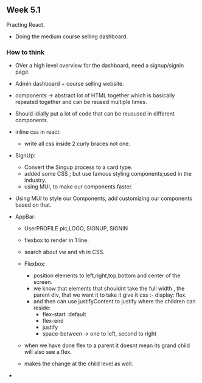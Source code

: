 
## Week 5.1 
Practing React.

- Doing the medium course selling dashboard.

### How to think 
- OVer a high level overview for the dashboard, need a signup/signin page.
- Admin dashboard + course selling website.
- components -> abstract lot of HTML together which is basically repeated together and can be reused multiple times.
- Should idially put a lot of code that can be reusused in different components.
- inline css in react:
  - write all css inside 2 curly braces not one.
  
- SignUp:
  - Convert the Singup process to a card type.
  - added some CSS ; but use famous styling components;used in the industry.
  - using MUI, to make our components faster.

- Using MUI to style our Components, add customizing our components based on that.

- AppBar:
  - UserPROFILE pic,LOGO, SIGNUP, SIGNIN
  - flexbox to render in 1 line.
  - search about vw and vh in CSS.
  - Flexbox:
    - position elements to left,right,top,bottom and center of the screen.
    - we know that elements that shouldnt take the full width , the parent div, that we want it to take it give it css :- display: flex.
    - and then can use justifyContent to justify where the children can reside:
      - flex-start :default 
      - flex-end 
      - justify
      - space-between -> one to left, second to right 

  - when we have done flex to a parent it doesnt mean its grand child will also see a flex.
  - makes the change at the child level as well.

- 
